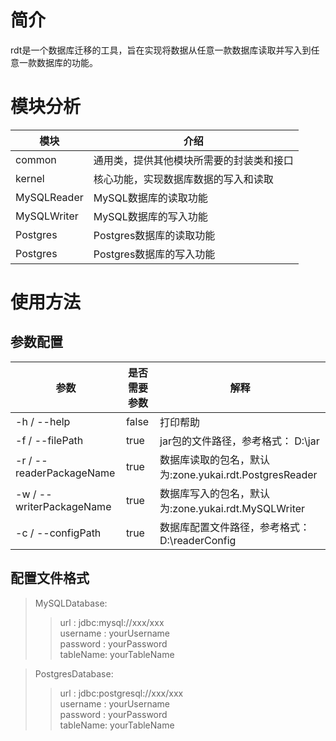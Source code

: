 # 简介
rdt是一个数据库迁移的工具，旨在实现将数据从任意一款数据库读取并写入到任意一款数据库的功能。

# 模块分析
| 模块 | 介绍 |
| ---- | ----|
| common | 通用类，提供其他模块所需要的封装类和接口 |
| kernel | 核心功能，实现数据库数据的写入和读取 |
| MySQLReader | MySQL数据库的读取功能 |
| MySQLWriter | MySQL数据库的写入功能 |
| Postgres | Postgres数据库的读取功能 |
| Postgres | Postgres数据库的写入功能 |

# 使用方法
## 参数配置
| 参数 | 是否需要参数 | 解释 |
| --- | --- | --- |
| -h / --help | false | 打印帮助 |
| -f / --filePath | true | jar包的文件路径，参考格式： D:\jar |
| -r / --readerPackageName | true | 数据库读取的包名，默认为:zone.yukai.rdt.PostgresReader |
| -w / --writerPackageName | true | 数据库写入的包名，默认为:zone.yukai.rdt.MySQLWriter | 
| -c / --configPath | true | 数据库配置文件路径，参考格式： D:\readerConfig | 

## 配置文件格式
> MySQLDatabase:  
> > url : jdbc:mysql://xxx/xxx  
> > username : yourUsername  
> > password : yourPassword  
> > tableName: yourTableName  

> PostgresDatabase:  
> > url : jdbc:postgresql://xxx/xxx  
> > username : yourUsername  
> > password : yourPassword  
> > tableName: yourTableName

